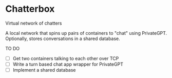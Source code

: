 # Chatterbox
Virtual network of chatters

A local network that spins up pairs of containers to "chat" using 
PrivateGPT. Optionally, stores conversations in a shared database. 


TO DO

- [ ] Get two containers talking to each other over TCP
- [ ] Write a turn based chat app wrapper for PrivateGPT
- [ ] Implement a shared database
